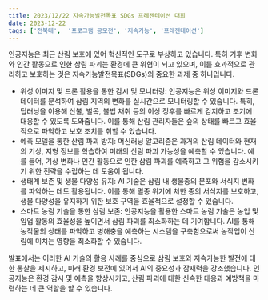 ```yaml
---
title: 2023/12/22 지속가능발전목표 SDGs 프레젠테이션 대회
date: 2023-12-22
tags: ['전북대',  '프로그램 공모전', '지속가능', '프레젠테이션']
---
```


인공지능은 최근 산림 보호에 있어 혁신적인 도구로 부상하고 있습니다. 특히 기후 변화와 인간 활동으로 인한 삼림 파괴는 환경에 큰 위협이 되고 있으며, 이를 효과적으로 관리하고 보호하는 것은 지속가능발전목표(SDGs)의 중요한 과제 중 하나입니다.

<!--more-->

- 위성 이미지 및 드론 활용을 통한 감시 및 모니터링: 인공지능은 위성 이미지와 드론 데이터를 분석하여 삼림 지역의 변화를 실시간으로 모니터링할 수 있습니다. 특히, 딥러닝을 이용해 산불, 벌목, 불법 채취 등의 이상 징후를 빠르게 감지하고 조기에 대응할 수 있도록 도와줍니다. 이를 통해 산림 관리자들은 숲의 상태를 빠르고 효율적으로 파악하고 보호 조치를 취할 수 있습니다.
- 예측 모델을 통한 산림 파괴 방지: 머신러닝 알고리즘은 과거의 산림 데이터와 현재의 기상, 지형 정보를 학습하여 미래의 산림 파괴 가능성을 예측할 수 있습니다. 예를 들어, 기상 변화나 인간 활동으로 인한 삼림 파괴를 예측하고 그 위험을 감소시키기 위한 전략을 수립하는 데 도움이 됩니다.
- 생태계 보존 및 생물 다양성 유지: AI 기술은 삼림 내 생물종의 분포와 서식지 변화를 파악하는 데도 활용됩니다. 이를 통해 멸종 위기에 처한 종의 서식지를 보호하고, 생물 다양성을 유지하기 위한 보호 구역을 효율적으로 설정할 수 있습니다.
- 스마트 농림 기술을 통한 삼림 보존: 인공지능을 활용한 스마트 농림 기술은 농업 및 임업 활동의 효율성을 높이면서 삼림 파괴를 최소화하는 데 기여합니다. AI를 통해 농작물의 상태를 파악하고 병해충을 예측하는 시스템을 구축함으로써 농작업이 산림에 미치는 영향을 최소화할 수 있습니다.


발표에서는 이러한 AI 기술의 활용 사례를 중심으로 삼림 보호와 지속가능한 발전에 대한 통찰을 제시하고, 미래 환경 보전에 있어서 AI의 중요성과 잠재력을 강조했습니다. 인공지능은 환경 감시 및 예측을 향상시키고, 산림 파괴에 대한 신속한 대응과 예방책을 마련하는 데 큰 역할을 할 수 있습니다.